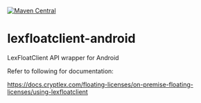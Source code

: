 [![Maven Central](https://img.shields.io/maven-central/v/com.cryptlex.android.lexfloatclient/lexfloatclient.svg?label=Maven%20Central)](https://search.maven.org/search?q=g:%22com.cryptlex.android.lexfloatclient%22%20AND%20a:%22lexfloatclient%22)

# lexfloatclient-android

LexFloatClient API wrapper for Android

Refer to following for documentation:

https://docs.cryptlex.com/floating-licenses/on-premise-floating-licenses/using-lexfloatclient
